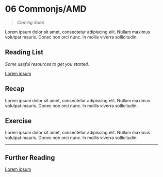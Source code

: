 # 06 Commonjs/AMD
> _Coming Soon_


Lorem ipsum dolor sit amet, consectetur adipiscing elit. Nullam maximus volutpat mauris. Donec non orci nunc. In mollis viverra sollicitudin.

## **Reading List**

_Some useful resources to get you started._

[Lorem ipsum](https://www.lipsum.com/feed/html)

## **Recap**

Lorem ipsum dolor sit amet, consectetur adipiscing elit. Nullam maximus volutpat mauris. Donec non orci nunc. In mollis viverra sollicitudin.


## **Exercise**

Lorem ipsum dolor sit amet, consectetur adipiscing elit. Nullam maximus volutpat mauris. Donec non orci nunc. In mollis viverra sollicitudin.


---

## **Further Reading**

[Lorem ipsum](https://www.lipsum.com/feed/html)
